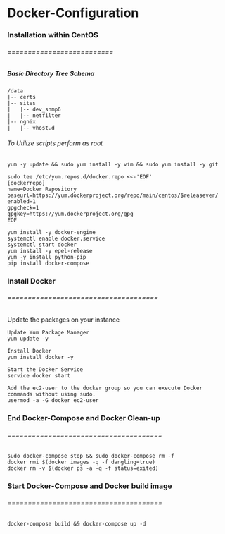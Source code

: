 # Docker-Configuration
### Installation within CentOS
###### ==========================
##### Basic Directory Tree Schema 
```
/data
|-- certs
|-- sites
|   |-- dev_snmp6
|   |-- netfilter
|-- ngnix
|   |-- vhost.d
```

###### To Utilize scripts perform as root

```
yum -y update && sudo yum install -y vim && sudo yum install -y git
```

```
sudo tee /etc/yum.repos.d/docker.repo <<-'EOF'
[dockerrepo]
name=Docker Repository
baseurl=https://yum.dockerproject.org/repo/main/centos/$releasever/
enabled=1
gpgcheck=1
gpgkey=https://yum.dockerproject.org/gpg
EOF
```
```
yum install -y docker-engine
systemctl enable docker.service
systemctl start docker
yum install -y epel-release
yum -y install python-pip
pip install docker-compose
```

### Install Docker 
###### =====================================
Update the packages on your instance
```
Update Yum Package Manager
yum update -y

Install Docker
yum install docker -y

Start the Docker Service
service docker start

Add the ec2-user to the docker group so you can execute Docker commands without using sudo.
usermod -a -G docker ec2-user
```




### End Docker-Compose and Docker Clean-up 
###### ======================================
```
sudo docker-compose stop && sudo docker-compose rm -f
docker rmi $(docker images -q -f dangling=true)
docker rm -v $(docker ps -a -q -f status=exited)
```

### Start Docker-Compose and Docker build image
###### ======================================
```
docker-compose build && docker-compose up -d
```
